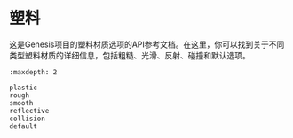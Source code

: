 # 塑料

这是Genesis项目的塑料材质选项的API参考文档。在这里，你可以找到关于不同类型塑料材质的详细信息，包括粗糙、光滑、反射、碰撞和默认选项。

```{toctree}
:maxdepth: 2

plastic
rough
smooth
reflective
collision
default
```
